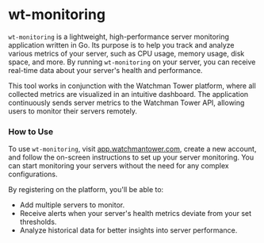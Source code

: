 # wt-monitoring

`wt-monitoring` is a lightweight, high-performance server monitoring application written in Go. Its purpose is to help you track and analyze various metrics of your server, such as CPU usage, memory usage, disk space, and more. By running `wt-monitoring` on your server, you can receive real-time data about your server's health and performance.

This tool works in conjunction with the Watchman Tower platform, where all collected metrics are visualized in an intuitive dashboard. The application continuously sends server metrics to the Watchman Tower API, allowing users to monitor their servers remotely.

### How to Use

To use `wt-monitoring`, visit [app.watchmantower.com](https://app.watchmantower.com), create a new account, and follow the on-screen instructions to set up your server monitoring. You can start monitoring your servers without the need for any complex configurations.

By registering on the platform, you'll be able to:
- Add multiple servers to monitor.
- Receive alerts when your server's health metrics deviate from your set thresholds.
- Analyze historical data for better insights into server performance.